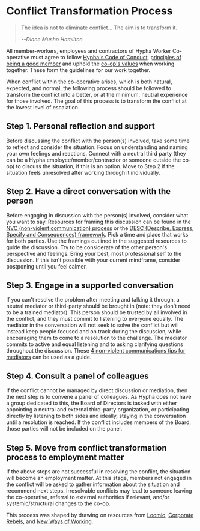 # Conflict Transformation Process

>The idea is not to eliminate conflict... The aim is to transform it. 
>
>*--Diane Musho Hamilton*

All member-workers, employees and contractors of Hypha Worker Co-operative must agree to follow [Hypha's Code of Conduct](https://handbook.hypha.coop/coc.html), [principles of being a good member](https://handbook.hypha.coop/member-workers.html) and uphold the [co-op's values](https://handbook.hypha.coop/vision.html) when working together. These form the guidelines for our work together.

When conflict within the co-operative arises, which is both natural, expected, and normal, the following process should be followed to transform the conflict into a better, or at the minimum, neutral experience for those involved. The goal of this process is to transform the conflict at the lowest level of escalation. 

## Step 1. Personal reflection and support
Before discussing the conflict with the person(s) involved, take some time to reflect and consider the situation. Focus on understanding and naming your own feelings and reactions. Connect with a neutral third party (they can be a Hypha employee/member/contractor or someone outside the co-op) to discuss the situation, if this is an option. Move to Step 2 if the situation feels unresolved after working through it individually. 

## Step 2. Have a direct conversation with the person
Before engaging in discussion with the person(s) involved, consider what you want to say. Resources for framing this discussion can be found in the [NVC (non-violent communication) process](https://www.nonviolentcommunication.com/pdf_files/4part_nvc_process.pdf) or the [DESC (Describe, Express, Specify and Consequences) framework](https://your.yale.edu/sites/default/files/adviformanagers_usingdesctomakeyourdifficultconversations.pdf). Pick a time and place that works for both parties. Use the framings outlined in the suggested resources to guide the discussion. Try to be considerate of the other person's perspective and feelings. Bring your best, most professional self to the discussion. If this isn't possible with your current mindframe, consider postponing until you feel calmer.

## Step 3. Engage in a supported conversation
If you can't resolve the problem after meeting and talking it through, a neutral mediator or third-party should be brought in (note: they don't need to be a trained mediator). This person should be trusted by all involved in the conflict, and they must commit to listening to everyone equally. The mediator in the conversation will not seek to solve the conflict but will instead keep people focused and on track during the discussion, while encouraging them to come to a resolution to the challenge. The mediator commits to active and equal listening and to asking clarifying questions throughout the discussion. These [4 non-violent communications tips for mediators](https://www.shortform.com/blog/conflict-mediation/) can be used as a guide. 

## Step 4. Consult a panel of colleagues
If the conflict cannot be managed by direct discussion or mediation, then the next step is to convene a panel of colleagues. As Hypha does not have a group dedicated to this, the Board of Directors is tasked with either appointing a neutral and external third-party organization, or participating directly by listening to both sides and ideally, staying in the conversation until a resolution is reached. If the conflict includes members of the Board, those parties will not be included on the panel.

## Step 5. Move from conflict transformation process to employment matter
If the above steps are not successful in resolving the conflict, the situation will become an employment matter. At this stage, members not engaged in the conflict will be asked to gather information about the situation and recommend next steps. Irresolvable conflicts may lead to someone leaving the co-operative, referral to external authorities if relevant, and/or systemic/structural changes to the co-op.


This process was shaped by drawing on resources from [Loomio](https://www.loomio.coop/conflict_resolution.html), [Corporate Rebels](https://corporate-rebels.com/accountability-process/), and [New Ways of Working](https://newwaysofworking.notion.site/Theory-Conflict-10786b58b0634eaa91fe6d303639793c).  
